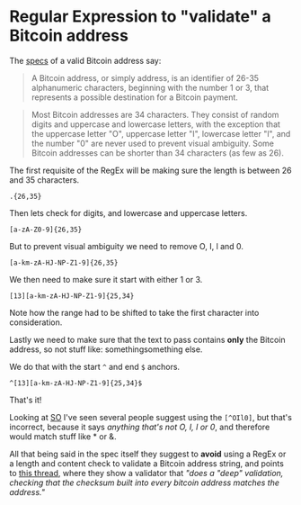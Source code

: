 # Regular Expression to "validate" a Bitcoin address

The [specs](https://en.bitcoin.it/wiki/Address) of a valid Bitcoin address say:

> A Bitcoin address, or simply address, is an identifier of 26-35 alphanumeric characters, beginning with the number 1 or 3, that represents a possible destination for a Bitcoin payment. 

> Most Bitcoin addresses are 34 characters. They consist of random digits and uppercase and lowercase letters, with the exception that the uppercase letter "O", uppercase letter "I", lowercase letter "l", and the number "0" are never used to prevent visual ambiguity. Some Bitcoin addresses can be shorter than 34 characters (as few as 26).

The first requisite of the RegEx will be making sure the length is between 26 and 35 characters.

`.{26,35}`

Then lets check for digits, and lowercase and uppercase letters.

`[a-zA-Z0-9]{26,35}`

But to prevent visual ambiguity we need to remove O, I, l and 0.

`[a-km-zA-HJ-NP-Z1-9]{26,35}`

We then need to make sure it start with either 1 or 3.

`[13][a-km-zA-HJ-NP-Z1-9]{25,34}`

Note how the range had to be shifted to take the first character into consideration.

Lastly we need to make sure that the text to pass contains **only** the Bitcoin address, so not stuff like: something<bitcoin address>something else.

We do that with the start `^` and end `$` anchors.

`^[13][a-km-zA-HJ-NP-Z1-9]{25,34}$`

That's it! 

Looking at [SO](http://stackoverflow.com/questions/21683680/regex-to-match-bitcoin-addresses) I've seen several people suggest using the `[^OIl0]`, but that's incorrect, because it says _anything that's not O, I, l or 0_, and therefore would match stuff like * or &.

All that being said in the spec itself they suggest to **avoid** using a RegEx or a length and content check to validate a Bitcoin address string, and points to [this thread](https://bitcointalk.org/index.php?topic=1026.0), where they show a validator that _"does a "deep" validation, checking that the checksum built into every bitcoin address matches the address."_

